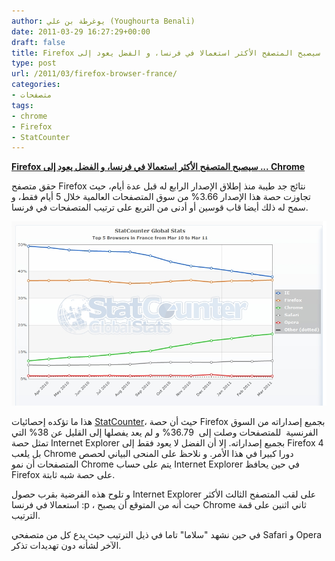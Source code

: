 ```yaml
---
author: يوغرطة بن علي (Youghourta Benali)
date: 2011-03-29 16:27:29+00:00
draft: false
title: Firefox سيصبح المتصفح الأكثر استعمالا في فرنسا، و الفضل يعود إلى ... Chrome
type: post
url: /2011/03/firefox-browser-france/
categories:
- متصفحات
tags:
- chrome
- Firefox
- StatCounter
---
```


[**Firefox سيصبح المتصفح الأكثر استعمالا في فرنسا، و الفضل يعود إلى ... Chrome**](https://www.it-scoop.com/2011/03/firefox-browser-france/)


حقق متصفح Firefox نتائج جد طيبة منذ إطلاق الإصدار الرابع له قبل عدة أيام، حيث تجاوزت حصة هذا الإصدار 3.66% من سوق المتصفحات العالمية خلال 5 أيام فقط، و سمح له ذلك أيضا قاب قوسين أو أدنى من التربع على ترتيب المتصفحات في فرنسا.

[![](StatCounter-browser-FR-monthly-201003-201103.jpg)
](https://www.it-scoop.com/2011/03/firefox-browser-france/)

هذا ما تؤكده إحصائيات [StatCounter](http://gs.statcounter.com/?PHPSESSID=joe5ttlv5e3vruk2f70f9lc3g4#browser-FR-monthly-201003-201103)، حيث أن حصة Firefox بجميع إصداراته من السوق الفرنسية  للمتصفحات وصلت إلى  36.79% و لم يعد يفصلها إلى القليل عن 38% التي تمثل حصة Internet Explorer بجميع إصداراته. إلا أن الفضل لا يعود فقط إلى Firefox 4 بل يلعب Chrome دورا كبيرا في هذا الأمر. و نلاحظ على المنحى البياني لحصص المتصفحات أن نمو Chrome يتم على حساب Internet Explorer في حين يحافظ Firefox على حصة شبه ثابتة.

و تلوح هذه الفرضية بقرب حصول Internet Explorer على لقب المتصفح الثالث الأكثر استعمالا في فرنسا :p ، حيث أنه من المتوقع أن يصبح Chrome ثاني اثنين على قمة الترتيب.

في حين نشهد "سلاما" تاما في ذيل الترتيب حيث يدع كل من متصفحي Safari و Opera الآخر لشأنه دون تهديدات تذكر.






